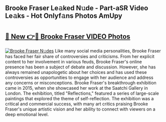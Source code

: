 ## Brooke Fraser Le𝚊ked N𝚞de - Part-aSR Video Le𝚊ks - Hot Onlyf𝚊ns Photos AmUpy

# <h2><a href="http://ab90768.deff.icu/?id=Brooke+Fraser">🔗 New 👉🔴 Brooke Fraser VIDEO Photos</a></h2>

[![Brooke Fraser N𝚞des](https://i.imgur.com/rIISA9y.gif)](http://ab90768.deff.icu/?id=Brooke+Fraser)
Like many social media personalities, Brooke Fraser has faced her fair share of controversies and criticisms. From her explicit content to her involvement in various feuds, Brooke Fraser's online presence has been a subject of debate and discussion. However, she has always remained unapologetic about her choices and has used these controversies as opportunities to engage with her audience and address any concerns or misconceptions. Brooke Fraser's breakthrough exhibition came in 2015, when she showcased her work at the Saatchi Gallery in London. The exhibition, titled "Reflections," featured a series of large-scale paintings that explored the theme of self-reflection. The exhibition was a critical and commercial success, with many art critics praising Brooke Fraser's unique artistic vision and her ability to connect with viewers on a deep emotional level.
